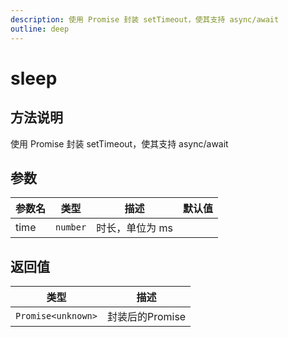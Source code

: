 ```yaml
---
description: 使用 Promise 封装 setTimeout，使其支持 async/await
outline: deep
---
```


# sleep

## 方法说明

使用 Promise 封装 setTimeout，使其支持 async/await

## 参数

| 参数名 | 类型 | 描述 | 默认值 |
| --- | --- | --- | --- |
| time | `number` | 时长，单位为 ms |  |

## 返回值

| 类型 | 描述 |
| --- | --- |
| `Promise<unknown>` | 封装后的Promise |
